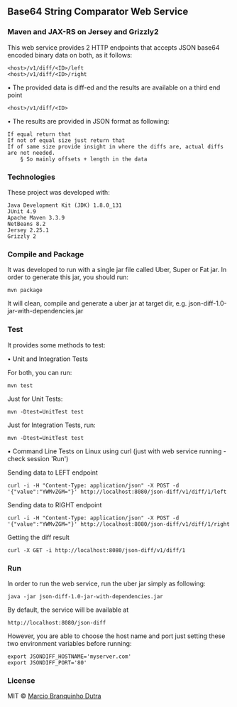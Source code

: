 ## Base64 String Comparator Web Service
### Maven and JAX-RS on Jersey and Grizzly2

This web service provides 2 HTTP endpoints that accepts JSON base64 encoded binary data on both, as it follows:

    <host>/v1/diff/<ID>/left
    <host>/v1/diff/<ID>/right

• The provided data is diff-ed and the results are available on a third end point

    <host>/v1/diff/<ID>

• The results are provided in JSON format as following:

    If equal return that
    If not of equal size just return that
    If of same size provide insight in where the diffs are, actual diffs are not needed.
        § So mainly offsets + length in the data

### Technologies

These project was developed with:

    Java Development Kit (JDK) 1.8.0_131
    JUnit 4.9
    Apache Maven 3.3.9
    NetBeans 8.2
    Jersey 2.25.1
    Grizzly 2   

### Compile and Package

It was developed to run with a single jar file called Uber, Super or Fat jar.
In order to generate this jar, you should run:

    mvn package

It will clean, compile and generate a uber jar at target dir, e.g. json-diff-1.0-jar-with-dependencies.jar

### Test

It provides some methods to test:

• Unit and Integration Tests

For both, you can run:

    mvn test

Just for Unit Tests:

    mvn -Dtest=UnitTest test

Just for Integration Tests, run:

    mvn -Dtest=UnitTest test

• Command Line Tests on Linux using curl (just with web service running - check session 'Run')

Sending data to LEFT endpoint

    curl -i -H "Content-Type: application/json" -X POST -d '{"value":"YWMvZGM="}' http://localhost:8080/json-diff/v1/diff/1/left

Sending data to RIGHT endpoint

    curl -i -H "Content-Type: application/json" -X POST -d '{"value":"YWMvZGM="}' http://localhost:8080/json-diff/v1/diff/1/right

Getting the diff result

    curl -X GET -i http://localhost:8080/json-diff/v1/diff/1

### Run

In order to run the web service, run the uber jar simply as following:

    java -jar json-diff-1.0-jar-with-dependencies.jar

By default, the service will be available at 

    http://localhost:8080/json-diff

However, you are able to choose the host name and port just setting these two environment variables before running:

    export JSONDIFF_HOSTNAME='myserver.com'
    export JSONDIFF_PORT='80'



### License

MIT © [Marcio Branquinho Dutra](https://github.com/dutramb)